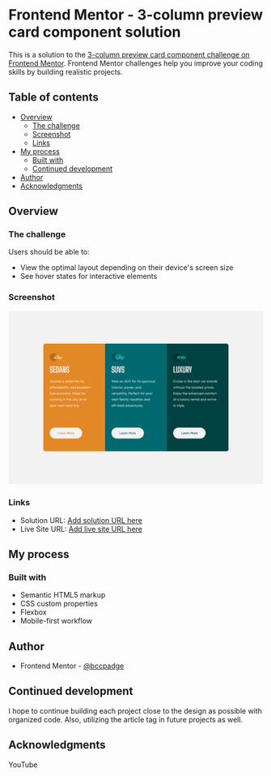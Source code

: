 # Frontend Mentor - 3-column preview card component solution

This is a solution to the [3-column preview card component challenge on Frontend Mentor](https://www.frontendmentor.io/challenges/3column-preview-card-component-pH92eAR2-). Frontend Mentor challenges help you improve your coding skills by building realistic projects. 

## Table of contents

- [Overview](#overview)
  - [The challenge](#the-challenge)
  - [Screenshot](#screenshot)
  - [Links](#links)
- [My process](#my-process)
  - [Built with](#built-with)
  - [Continued development](#continued-development)
- [Author](#author)
- [Acknowledgments](#acknowledgments)


## Overview

### The challenge

Users should be able to:

- View the optimal layout depending on their device's screen size
- See hover states for interactive elements

### Screenshot

![](./screenshot.jpg)

### Links

- Solution URL: [Add solution URL here](https://github.com/bccpadge/3-Column-Preview-Card-Component.git)
- Live Site URL: [Add live site URL here](https://bccpadge.github.io/3-Column-Preview-Card-Component/)

## My process

### Built with

- Semantic HTML5 markup
- CSS custom properties
- Flexbox
- Mobile-first workflow


## Author

- Frontend Mentor - [@bccpadge](https://www.frontendmentor.io/profile/bccpadge)

## Continued development

I hope to continue building each project close to the design as possible with organized code. Also, utilizing the article tag in future projects as well.

## Acknowledgments

YouTube
